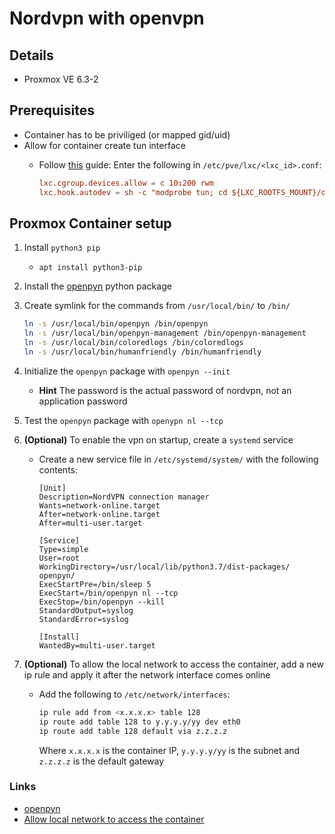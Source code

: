 # Nordvpn with openvpn

## Details

- Proxmox VE 6.3-2

## Prerequisites

- Container has to be priviliged (or mapped gid/uid)
- Allow for container create tun interface
  - Follow [this](https://www.hungred.com/how-to/setup-openvpn-on-proxmox-lxc/) guide:
    Enter the following in `/etc/pve/lxc/<lxc_id>.conf`:

    ```conf
    lxc.cgroup.devices.allow = c 10:200 rwm
    lxc.hook.autodev = sh -c "modprobe tun; cd ${LXC_ROOTFS_MOUNT}/dev; mkdir net; mknod net/tun c 10 200; chmod 0666 net/tun"
    ```

## Proxmox Container setup

1. Install `python3 pip`
    - `apt install python3-pip`
2. Install the [openpyn](https://github.com/jotyGill/openpyn-nordvpn) python package
3. Create symlink for the commands from `/usr/local/bin/` to `/bin/`

    ```bash
    ln -s /usr/local/bin/openpyn /bin/openpyn
    ln -s /usr/local/bin/openpyn-management /bin/openpyn-management
    ln -s /usr/local/bin/coloredlogs /bin/coloredlogs
    ln -s /usr/local/bin/humanfriendly /bin/humanfriendly
    ```

4. Initialize the `openpyn` package with `openpyn --init`
    - **Hint** The password is the actual password of nordvpn, not an application password
5. Test the `openpyn` package with `openypn nl --tcp`
6. **(Optional)** To enable the vpn on startup, create a `systemd` service
    - Create a new service file in `/etc/systemd/system/` with the following contents:

        ```service
        [Unit]
        Description=NordVPN connection manager
        Wants=network-online.target
        After=network-online.target
        After=multi-user.target

        [Service]
        Type=simple
        User=root
        WorkingDirectory=/usr/local/lib/python3.7/dist-packages/    openpyn/
        ExecStartPre=/bin/sleep 5
        ExecStart=/bin/openpyn nl --tcp
        ExecStop=/bin/openpyn --kill
        StandardOutput=syslog
        StandardError=syslog

        [Install]
        WantedBy=multi-user.target
        ```

7. **(Optional)** To allow the local network to access the container, add a new ip rule and apply it after the network interface comes online
    - Add the following to `/etc/network/interfaces`:

        ```bash
        ip rule add from <x.x.x.x> table 128
        ip route add table 128 to y.y.y.y/yy dev eth0
        ip route add table 128 default via z.z.z.z
        ```

        Where `x.x.x.x` is the container IP, `y.y.y.y/yy` is the    subnet and `z.z.z.z` is the default gateway

### Links

- [openpyn](https://github.com/jotyGill/openpyn-nordvpn)
- [Allow local network to access the container](https://serverfault.com/questions/659955/allowing-ssh-on-a-server-with-an-active-openvpn-client)
